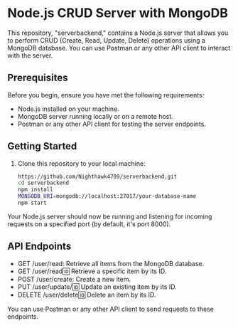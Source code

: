 # Node.js CRUD Server with MongoDB

This repository, "serverbackend," contains a Node.js server that allows you to perform CRUD (Create, Read, Update, Delete) operations using a MongoDB database. You can use Postman or any other API client to interact with the server.

## Prerequisites

Before you begin, ensure you have met the following requirements:

- Node.js installed on your machine.
- MongoDB server running locally or on a remote host.
- Postman or any other API client for testing the server endpoints.

## Getting Started

1. Clone this repository to your local machine:

   ```bash
   https://github.com/Nighthawk4709/serverbackend.git
   cd serverbackend
   npm install
   MONGODB_URI=mongodb://localhost:27017/your-database-name
   npm start

Your Node.js server should now be running and listening for incoming requests on a specified port (by default, it's port 8000).

## API Endpoints

- GET /user/read: Retrieve all items from the MongoDB database.
- GET /user/read:id: Retrieve a specific item by its ID.
- POST /user/create: Create a new item.
- PUT /user/update/:id: Update an existing item by its ID.
- DELETE /user/delete:id: Delete an item by its ID.

You can use Postman or any other API client to send requests to these endpoints.
